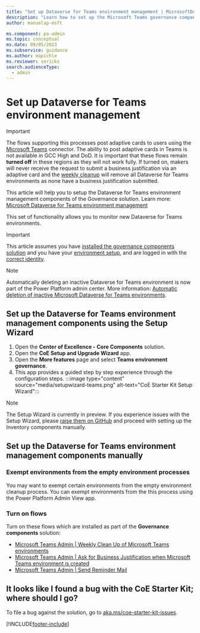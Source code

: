 ```yaml
---
title: "Set up Dataverse for Teams environment management | MicrosoftDocs"
description: "Learn how to set up the Microsoft Teams governance components of the CoE Starter Kit"
author: manuelap-msft

ms.component: pa-admin
ms.topic: conceptual
ms.date: 09/05/2023
ms.subservice: guidance
ms.author: mapichle
ms.reviewer: sericks
search.audienceType: 
  - admin
---
```


# Set up Dataverse for Teams environment management

> [!IMPORTANT]
> The flows supporting this processes post adaptive cards to users using the [Microsoft Teams](/connectors/teams/) connector. The ability to post adaptive cards in Teams is not available in GCC High and DoD.
> It is important that these flows remain **turned off** in these regions as they will not work fully. If turned on, makers will never receive the request to submit a business justification via an adaptive card and the [weekly cleanup](teams-governance.md#monitoring-and-weekly-cleanup-process) will remove all Dataverse for Teams environments as none have a business justification submitted. 

This article will help you to setup the Dataverse for Teams environment management components of the Governance solution. Learn more: [Microsoft Dataverse for Teams environment management](teams-governance.md)

This set of functionality allows you to monitor new Dataverse for Teams environments.

> [!IMPORTANT]
> This article assumes you have [installed the governance components solution](before-setup-gov.md) and you have your [environment setup](setup.md#create-your-environments), and are logged in with the [correct identity](setup.md#what-identity-should-i-install-the-coe-starter-kit-with).

> [!NOTE]
> Automatically deleting an inactive Dataverse for Teams environment is now part of the Power Platform admin center. More information: [Automatic deletion of inactive Microsoft Dataverse for Teams environments](../../admin/inactive-teams-environment.md).

## Set up the Dataverse for Teams environment management components using the Setup Wizard

1. Open the **Center of Excellence - Core Components** solution.
1. Open the **CoE Setup and Upgrade Wizard** app.
1. Open the **More features** page and select **Teams environment governance**.
1. This app provides a guided step by step experience through the configuration steps.
 :::image type="content" source="media/setupwizard-teams.png" alt-text="CoE Starter Kit Setup Wizard":::

>[!NOTE]
> The Setup Wizard is currently in preview. If you experience issues with the Setup Wizard, please [raise them on GitHub](https://aka.ms/coe-starter-kit-issues) and proceed with setting up the Inventory components manually.

## Set up the Dataverse for Teams environment management components manually

### Exempt environments from the empty environment processes

You may want to exempt certain environments from the empty environment cleanup process. You can exempt environments from the this process using the Power Platform Admin View app.  

### Turn on flows

Turn on these flows which are installed as part of the **Governance components** solution:

- [Microsoft Teams Admin | Weekly Clean Up of Microsoft Teams environments](governance-components.md#microsoft-teams-admin--weekly-clean-up-of-microsoft-teams-environments)
- [Microsoft Teams Admin | Ask for Business Justification when Microsoft Teams environment is created](governance-components.md#microsoft-teams-admin--ask-for-business-justification-when-microsoft-teams-environment-is-created)
- [Microsoft Teams Admin | Send Reminder Mail](governance-components.md#microsoft-teams-admin--send-reminder-mail)

## It looks like I found a bug with the CoE Starter Kit; where should I go?

To file a bug against the solution, go to [aka.ms/coe-starter-kit-issues](https://aka.ms/coe-starter-kit-issues).

[!INCLUDE[footer-include](../../includes/footer-banner.md)]

